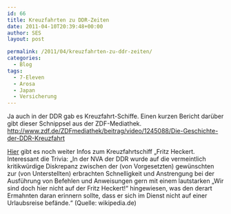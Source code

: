 ```yaml
---
id: 66
title: Kreuzfahrten zu DDR-Zeiten
date: 2011-04-10T20:39:48+00:00
author: SES
layout: post

permalink: /2011/04/kreuzfahrten-zu-ddr-zeiten/
categories:
  - Blog
tags:
  - 7-Eleven
  - Arosa
  - Japan
  - Versicherung
---
```

Ja auch in der DDR gab es Kreuzfahrt-Schiffe. Einen kurzen Bericht darüber gibt dieser Schnippsel aus der ZDF-Mediathek.
<http://www.zdf.de/ZDFmediathek/beitrag/video/1245088/Die-Geschichte-der-DDR-Kreuzfahrt>

[Hier](http://de.wikipedia.org/wiki/Fritz_Heckert_%28Schiff%29) gibt es noch weiter Infos zum Kreuzfahrtschiff &#8222;Fritz Heckert.
Interessant die Trivia:
&#8222;In der NVA der DDR wurde auf die vermeintlich kritikwürdige Diskrepanz zwischen der (von Vorgesetzten) gewünschten zur (von Unterstellten) erbrachten Schnelligkeit und Anstrengung bei der Ausführung von Befehlen und Anweisungen gern mit einem lautstarken „Wir sind doch hier nicht auf der Fritz Heckert!“ hingewiesen, was den derart Ermahnten daran erinnern sollte, dass er sich im Dienst nicht auf einer Urlaubsreise befände.&#8220; (Quelle: wikipedia.de)
